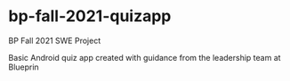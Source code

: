 # bp-fall-2021-quizapp
BP Fall 2021 SWE Project

Basic Android quiz app created with guidance from the leadership team at Blueprin
